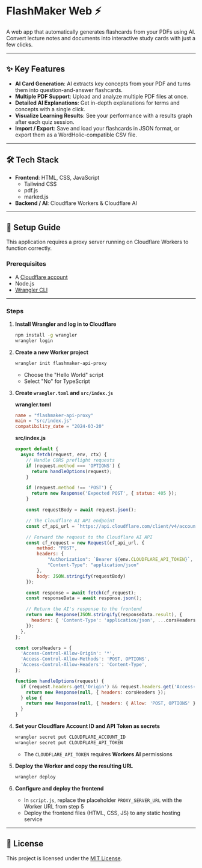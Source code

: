 # FlashMaker Web ⚡️

A web app that automatically generates flashcards from your PDFs using AI.  
Convert lecture notes and documents into interactive study cards with just a few clicks.

---

## ✨ Key Features

- **AI Card Generation**: AI extracts key concepts from your PDF and turns them into question-and-answer flashcards.  
- **Multiple PDF Support**: Upload and analyze multiple PDF files at once.  
- **Detailed AI Explanations**: Get in-depth explanations for terms and concepts with a single click.  
- **Visualize Learning Results**: See your performance with a results graph after each quiz session.  
- **Import / Export**: Save and load your flashcards in JSON format, or export them as a WordHolic-compatible CSV file.  

---

## 🛠️ Tech Stack

- **Frontend**: HTML, CSS, JavaScript  
  - Tailwind CSS  
  - pdf.js  
  - marked.js  
- **Backend / AI**: Cloudflare Workers & Cloudflare AI  

---

## 🚀 Setup Guide

This application requires a proxy server running on Cloudflare Workers to function correctly.

### Prerequisites
- A [Cloudflare account](https://dash.cloudflare.com/)  
- Node.js  
- [Wrangler CLI](https://developers.cloudflare.com/workers/wrangler/install-and-update/)  

---

### Steps

1. **Install Wrangler and log in to Cloudflare**
   ```bash
   npm install -g wrangler
   wrangler login
   ```

2. **Create a new Worker project**
   ```bash
   wrangler init flashmaker-api-proxy
   ```
   - Choose the "Hello World" script  
   - Select "No" for TypeScript  

3. **Create `wrangler.toml` and `src/index.js`**

   **wrangler.toml**
   ```toml
   name = "flashmaker-api-proxy"
   main = "src/index.js"
   compatibility_date = "2024-03-20"
   ```

   **src/index.js**
   ```javascript
   export default {
     async fetch(request, env, ctx) {
       // Handle CORS preflight requests
       if (request.method === 'OPTIONS') {
         return handleOptions(request);
       }

       if (request.method !== 'POST') {
         return new Response('Expected POST', { status: 405 });
       }

       const requestBody = await request.json();

       // The Cloudflare AI API endpoint
       const cf_api_url = `https://api.cloudflare.com/client/v4/accounts/${env.CLOUDFLARE_ACCOUNT_ID}/ai/run/@cf/${requestBody.model || 'google/gemma-2-9b-it'}`;

       // Forward the request to the Cloudflare AI API
       const cf_request = new Request(cf_api_url, {
           method: "POST",
           headers: {
               "Authorization": `Bearer ${env.CLOUDFLARE_API_TOKEN}`,
               "Content-Type": "application/json"
           },
           body: JSON.stringify(requestBody)
       });

       const response = await fetch(cf_request);
       const responseData = await response.json();

       // Return the AI's response to the frontend
       return new Response(JSON.stringify(responseData.result), {
         headers: { 'Content-Type': 'application/json', ...corsHeaders },
       });
     },
   };

   const corsHeaders = {
     'Access-Control-Allow-Origin': '*',
     'Access-Control-Allow-Methods': 'POST, OPTIONS',
     'Access-Control-Allow-Headers': 'Content-Type',
   };

   function handleOptions(request) {
     if (request.headers.get('Origin') && request.headers.get('Access-Control-Request-Method') && request.headers.get('Access-Control-Request-Headers')) {
       return new Response(null, { headers: corsHeaders });
     } else {
       return new Response(null, { headers: { Allow: 'POST, OPTIONS' } });
     }
   }
   ```

4. **Set your Cloudflare Account ID and API Token as secrets**
   ```bash
   wrangler secret put CLOUDFLARE_ACCOUNT_ID
   wrangler secret put CLOUDFLARE_API_TOKEN
   ```
   - The `CLOUDFLARE_API_TOKEN` requires **Workers AI** permissions  

5. **Deploy the Worker and copy the resulting URL**
   ```bash
   wrangler deploy
   ```

6. **Configure and deploy the frontend**
   - In `script.js`, replace the placeholder `PROXY_SERVER_URL` with the Worker URL from step 5  
   - Deploy the frontend files (HTML, CSS, JS) to any static hosting service  

---

## 📄 License

This project is licensed under the [MIT License](LICENSE).  
